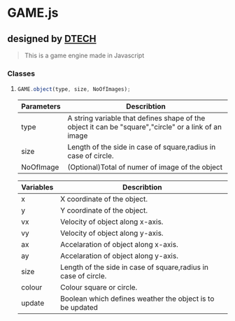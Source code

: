 # GAME.js

## designed by [DTECH]()

> This is a game engine made in Javascript

### Classes

1. ```javascript
   GAME.object(type, size, NoOfImages);
   ```

    |Parameters  |Describtion  |
    |---------|---------|
    |type     |A string variable that defines shape of the object it can be "square","circle" or a link of an image|
    |size     |Length of the side in case of square,radius in case of circle.         |
    |NoOfImage|(Optional)Total of numer of image of the object|

    |Variables  |Describtion  |
    |---------|---------|
    |x|X coordinate of the object.|
    |y|Y coordinate of the object.|
    |vx|Velocity of object along x-axis.|
    |vy|Velocity of object along y-axis.|
    |ax|Accelaration of object along x-axis.|
    |ay|Accelaration of object along y-axis.|
    |size|Length of the side in case of square,radius in case of circle.|
    |colour|Colour square or circle.|
    |update|Boolean which defines weather the object is to be updated|
    
